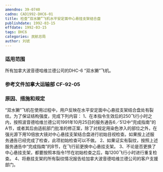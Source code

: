 ```yaml
---
amendno: 39-0740
cadno: CAD1992-DHC6-01
title: 检查“双水獭”飞机水平安定面中心悬挂支架结合盘
publishdate: 1992-03-15
effdate: 1992-03-15
tags: DHC6
categories: 民航总局
author: 刘琥
---
```


### 适用范围 
所有加拿大波音德哈维兰德公司的DHC-6 “双水獭”飞机。

### 参考文件加拿大运输部 CF-92-05 

### 原因、措施和规定 
“双水獭”飞机在使用过程中，用户反映在水平安定面中心悬挂支架结合盘处有裂纹。为了保证结构强度，完成下列内容：
    1、在本指令生效后的250飞行小时之内，按照波音德哈维兰德公司1991年10月25日的服务通告6／512中“完成指南”的A节，或者其后由适航部门批准的修正案，除了对规定用染色渗入的部位之外，在强光源下用10倍放大镜对中心悬挂支架结合盘进行初始目视检查。如果按上述服务通告已经完成了检查，此项初始检查可以不做。
 2、如果证实有裂纹，按照上述服务通告中“完成指南”的B节，在飞行前更换中心悬挂支架。 
    3、不论是否更换了中心悬挂支架，都要按照本指令1节在初始检查之后，每1200飞行小时进行重复检查。 
    4、将悬挂支架的所有裂纹情况报告给加拿大波音德哈维兰德公司的客户支援部门。
  
